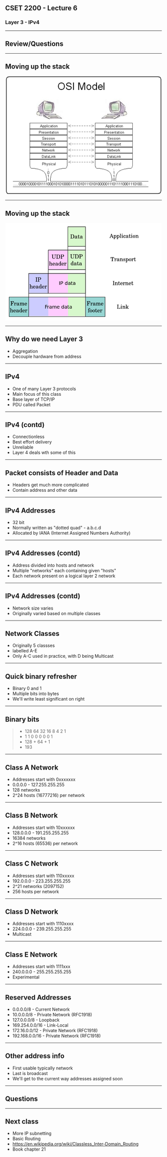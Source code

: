 ## CSET 2200 - Lecture 6

### Layer 3 - IPv4

---

## Review/Questions

---

## Moving up the stack

![OSI Model](OSI.jpg)

---

## Moving up the stack

![IP Model](IPModel.png)

---

## Why do we need Layer 3

- Aggregation
- Decouple hardware from address

---

## IPv4

- One of many Layer 3 protocols
- Main focus of this class
- Base layer of TCP/IP
- PDU called Packet

---

## IPv4 (contd)

- Connectionless
- Best effort delivery
- Unreliable
- Layer 4 deals wth some of this

---

## Packet consists of Header and Data

- Headers get much more complicated
- Contain address and other data

---

## IPv4 Addresses

- 32 bit
- Normally written as "dotted quad" - a.b.c.d
- Allocated by IANA (Internet Assigned Numbers Authority)

---

## IPv4 Addresses (contd)

- Address divided into hosts and network
- Multiple "networks" each containing given "hosts"
- Each network present on a logical layer 2 network

---

## IPv4 Addresses (contd)

- Network size varies
- Originally varied based on multiple classes

---

## Network Classes

- Originally 5 classses
- labelled A-E
- Only A-C used in practice, with D being Multicast

---

## Quick binary refresher

- Binary 0 and 1
- Multiple bits into bytes
- We'll write least significant on right

---

## Binary bits

> - 128  64  32  16  8  4  2  1
> -   1   1   0   0  0  0  0  1
> - 128 + 64 + 1
> - 193

---

## Class A Network

- Addresses start with 0xxxxxxx
- 0.0.0.0 - 127.255.255.255
- 128 networks
- 2^24 hosts (16777216) per network

---

## Class B Network

- Addresses start with 10xxxxxx
- 128.0.0.0 - 191.255.255.255
- 16384 networks
- 2^16 hosts (65536) per network

---

## Class C Network

- Addresses start with 110xxxxx
- 192.0.0.0 - 223.255.255.255
- 2^21 networks (2097152)
- 256 hosts per network

---

## Class D Network

- Addresses start with 1110xxxx
- 224.0.0.0 - 239.255.255.255
- Multicast

---

## Class E Network

- Addresses start with 1111xxx
- 240.0.0.0 - 255.255.255.255
- Experimental

---

## Reserved Addresses

- 0.0.0.0/8 - Current Network
- 10.0.0.0/8 - Private Network (RFC1918)
- 127.0.0.0/8 - Loopback
- 169.254.0.0/16 - Link-Local
- 172.16.0.0/12 - Private Network (RFC1918)
- 192.168.0.0/16 - Private Network (RFC1918)

---

## Other address info

- First usable typically network
- Last is broadcast
- We'll get to the current way addresses assigned soon

---

## Questions

---

## Next class

- More IP subnetting
- Basic Routing
- https://en.wikipedia.org/wiki/Classless_Inter-Domain_Routing
- Book chapter 21
